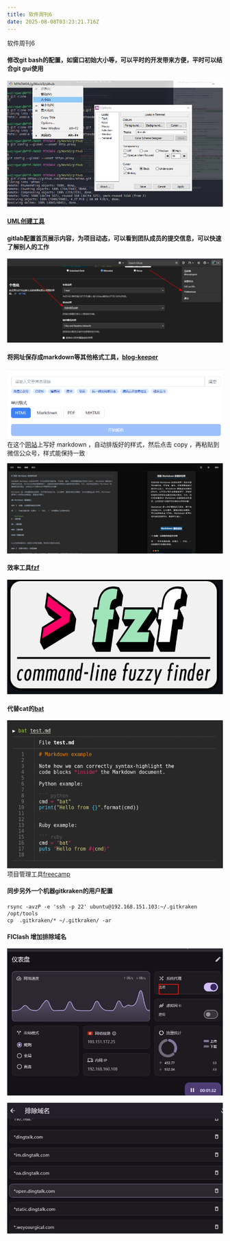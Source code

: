 ```yaml
---
title: 软件周刊6
date: 2025-08-08T03:23:21.716Z
---
```


软件周刊6

#### 修改git bash的配置，如窗口初始大小等，可以平时的开发带来方便，平时可以结合git gui使用

![image-20250808105134867](https://raw.githubusercontent.com/wuqingwei/image/main/img/image-20250808105134867.png)

#### [UML创建工具](https://editor.plantuml.com/)

#### gitlab配置首页展示内容，为项目动态，可以看到团队成员的提交信息，可以快速了解别人的工作

![image-20250808105519362](https://raw.githubusercontent.com/wuqingwei/image/main/img/image-20250808105519362.png)

#### 将网址保存成markdown等其他格式工具，[blog-keeper](https://www.blog-keeper.com/)

![image-20250808110056143](https://raw.githubusercontent.com/wuqingwei/image/main/img/image-20250808110056143.png)
在这个[网站](https://md.openwrite.cn/)上写好 markdown ，自动排版好的样式，然后点击 copy ，再粘贴到微信公众号，样式能保持一致

![image-20250808110133161](https://raw.githubusercontent.com/wuqingwei/image/main/img/image-20250808110133161.png)
#### 效率工具[fzf](https://github.com/junegunn/fzf)

![image-20250808110407474](https://raw.githubusercontent.com/wuqingwei/image/main/img/image-20250808110407474.png)
#### 代替cat的[bat](https://github.com/sharkdp/bat)

![image-20250808110540438](https://raw.githubusercontent.com/wuqingwei/image/main/img/image-20250808110540438.png)
项目管理工具[freecamp](https://freedcamp.com/)

#### 同步另外一个机器gitkraken的用户配置

```shell
rsync -avzP -e 'ssh -p 22' ubuntu@192.168.151.103:~/.gitkraken /opt/tools
cp  .gitkraken/* ~/.gitkraken/ -ar
```

#### FIClash 增加排除域名

![image-20250808111432034](https://raw.githubusercontent.com/wuqingwei/image/main/img/image-20250808111432034.png)

![image-20250808112043224](https://raw.githubusercontent.com/wuqingwei/image/main/img/image-20250808112043224.png)